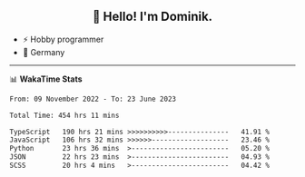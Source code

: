 <h2 align="center">👋 Hello! I'm Dominik.</h2>

- ⚡ Hobby programmer
- 📍 Germany

---
📊 **WakaTime Stats**
<!--START_SECTION:waka-->

```txt
From: 09 November 2022 - To: 23 June 2023

Total Time: 454 hrs 11 mins

TypeScript   190 hrs 21 mins >>>>>>>>>>---------------   41.91 %
JavaScript   106 hrs 32 mins >>>>>>-------------------   23.46 %
Python       23 hrs 36 mins  >------------------------   05.20 %
JSON         22 hrs 23 mins  >------------------------   04.93 %
SCSS         20 hrs 4 mins   >------------------------   04.42 %
```

<!--END_SECTION:waka-->

